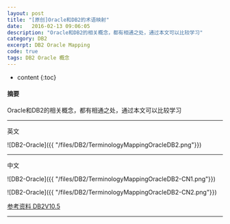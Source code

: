 ```yaml
---
layout: post
title: "[原创]Oracle和DB2的术语映射"
date:   2016-02-13 09:06:05
description: "Oracle和DB2的相关概念，都有相通之处，通过本文可以比较学习"
category: DB2
excerpt: DB2 Oracle Mapping
code: true
tags: DB2 Oracle 概念
---
```


* content
{:toc}


#### 摘要

Oracle和DB2的相关概念，都有相通之处，通过本文可以比较学习

---

英文

![DB2-Oracle]({{ "/files/DB2/TerminologyMappingOracleDB2.png"}}) 

---

中文

![DB2-Oracle]({{ "/files/DB2/TerminologyMappingOracleDB2-CN1.png"}}) 

![DB2-Oracle]({{ "/files/DB2/TerminologyMappingOracleDB2-CN2.png"}}) 

[参考资料 DB2V10.5](http://www-01.ibm.com/support/knowledgecenter/SSEPGG_10.5.0/com.ibm.db2.luw.apdv.porting.doc/doc/c0053114.html?lang=zh)

---

